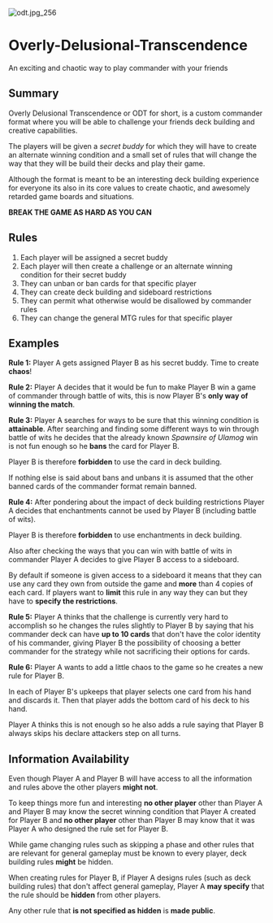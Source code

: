 ![odt.jpg_256]()



# Overly-Delusional-Transcendence

An exciting and chaotic way to play commander with your friends



## Summary

Overly Delusional Transcendence or ODT for short, is a custom commander format where you will be able to challenge your friends deck building and creative capabilities.

The players will be given a *secret buddy* for which they will have to create an alternate winning condition and a small set of rules that will change the way that they will be build their decks and play their game.

Although the format is meant to be an interesting deck building experience for everyone its also in its core values to create chaotic, and awesomely retarded game boards and situations.

**BREAK THE GAME AS HARD AS YOU CAN**



## Rules

1. Each player will be assigned a secret buddy
2. Each player will then create a challenge or an alternate winning condition for their secret buddy
3. They can unban or ban cards for that specific player
4. They can create deck building and sideboard restrictions
5. They can permit what otherwise would be disallowed by commander rules
6. They can change the general MTG rules for that specific player



## Examples

**Rule 1:** Player A gets assigned Player B as his secret buddy. Time to create **chaos**!



**Rule 2:** Player A decides that it would be fun to make Player B win a game of commander through battle of wits, this is now Player B's **only way of winning the match**.



**Rule 3:** Player A searches for ways to be sure that this winning condition is **attainable**. After searching and finding some different ways to win through battle of wits he decides that the already known *Spawnsire of Ulamog* win is not fun enough so he **bans** the card for Player B. 

Player B is therefore **forbidden** to use the card in deck building.

If nothing else is said about bans and unbans it is assumed that the other banned cards of the commander format remain banned.



**Rule 4:** After pondering about the impact of deck building restrictions Player A decides that enchantments cannot be used by Player B (including battle of wits).

Player B is therefore **forbidden** to use enchantments in deck building.

Also after checking the ways that you can win with battle of wits in commander Player A decides to give Player B access to a sideboard.

By default if someone is given access to a sideboard it means that they can use any card they own from outside the game and **more** than 4 copies of each card. If players want to **limit** this rule in any way they can but they have to **specify the restrictions**.



**Rule 5:** Player A thinks that the challenge is currently very hard to accomplish so he changes the rules slightly to Player B by saying that his commander deck can have **up to 10 cards** that don't have the color identity of his commander, giving Player B the possibility of choosing a better commander for the strategy while not sacrificing their options for cards.



**Rule 6:** Player A wants to add a little chaos to the game so he creates a new rule for Player B.

In each of Player B's upkeeps that player selects one card from his hand and discards it. Then that player adds the bottom card of his deck to his hand.

Player A thinks this is not enough so he also adds a rule saying that Player B always skips his declare attackers step on all turns.



## Information Availability

Even though Player A and Player B will have access to all the information and rules above the other players **might not**.

To keep things more fun and interesting **no other player** other than Player A and Player B may know the secret winning condition that Player A created for Player B and **no other player** other than Player B may know that it was Player A who designed the rule set for Player B.

While game changing rules such as skipping a phase and other rules that are relevant for general gameplay must be known to every player, deck building rules **might** be hidden.

When creating rules for Player B, if Player A designs rules (such as deck building rules) that don't affect general gameplay, Player A **may specify** that the rule should be **hidden** from other players.

Any other rule that **is not specified as hidden** is **made public**.